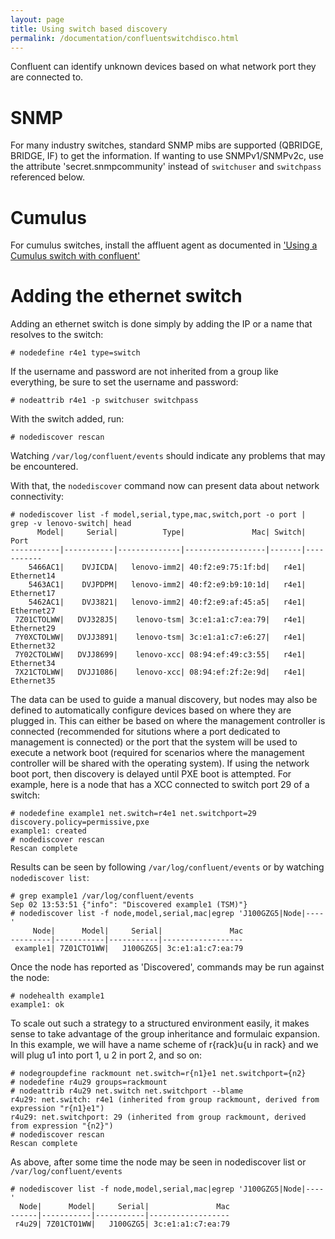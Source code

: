 ```yaml
---
layout: page
title: Using switch based discovery
permalink: /documentation/confluentswitchdisco.html
---
```


Confluent can identify unknown devices based on what network port they are connected to.

# SNMP
For many industry switches, standard SNMP mibs are supported (QBRIDGE, BRIDGE, IF) to get the information.  If wanting to use SNMPv1/SNMPv2c, use the
attribute 'secret.snmpcommunity' instead of `switchuser` and `switchpass` referenced below.

# Cumulus
For cumulus switches, install the affluent agent as documented in ['Using a Cumulus switch with confluent']({{site.baseurl}}/documentation/confluentcumulus.html)

# Adding the ethernet switch

Adding an ethernet switch is done simply by adding the IP or a name that resolves to the switch:

    # nodedefine r4e1 type=switch

If the username and password are not inherited from a group like everything, be sure to set the username and password:

    # nodeattrib r4e1 -p switchuser switchpass

With the switch added, run:

    # nodediscover rescan

Watching `/var/log/confluent/events` should indicate any problems that may be encountered.

With that, the `nodediscover` command now can present data about network connectivity:

    # nodediscover list -f model,serial,type,mac,switch,port -o port | grep -v lenovo-switch| head 
          Model|     Serial|          Type|               Mac| Switch|       Port
    -----------|-----------|--------------|------------------|-------|-----------
        5466AC1|    DVJICDA|   lenovo-imm2| 40:f2:e9:75:1f:bd|   r4e1| Ethernet14
        5463AC1|    DVJPDPM|   lenovo-imm2| 40:f2:e9:b9:10:1d|   r4e1| Ethernet17
        5462AC1|    DVJ3821|   lenovo-imm2| 40:f2:e9:af:45:a5|   r4e1| Ethernet27
     7Z01CTOLWW|   DVJ328J5|    lenovo-tsm| 3c:e1:a1:c7:ea:79|   r4e1| Ethernet29
     7Y0XCTOLWW|   DVJJ3891|    lenovo-tsm| 3c:e1:a1:c7:e6:27|   r4e1| Ethernet32
     7Y02CTOLWW|   DVJJ8699|    lenovo-xcc| 08:94:ef:49:c3:55|   r4e1| Ethernet34
     7X21CTOLWW|   DVJJ1086|    lenovo-xcc| 08:94:ef:2f:2e:9d|   r4e1| Ethernet35

The data can be used to guide a manual discovery, but nodes may also be defined to automatically configure devices based on
where they are plugged in. This can either be based on where the management controller is connected (recommended
for situtions where a port dedicated to management is connected) or the port that the system will be used
to execute a network boot (required for scenarios where the management controller will be shared with the
operating system). If using the network boot port, then discovery is delayed until PXE boot is attempted. For example,
here is a node that has a XCC connected to switch port 29 of a switch:

    # nodedefine example1 net.switch=r4e1 net.switchport=29 discovery.policy=permissive,pxe
    example1: created
    # nodediscover rescan
    Rescan complete

Results can be seen by following `/var/log/confluent/events` or by watching `nodediscover list`:

    # grep example1 /var/log/confluent/events
    Sep 02 13:53:51 {"info": "Discovered example1 (TSM)"}
    # nodediscover list -f node,model,serial,mac|egrep 'J100GZG5|Node|----'
         Node|      Model|     Serial|               Mac
    ---------|-----------|-----------|------------------
     example1| 7Z01CTO1WW|   J100GZG5| 3c:e1:a1:c7:ea:79

Once the node has reported as 'Discovered', commands may be run against the node:

    # nodehealth example1
    example1: ok

To scale out such a strategy to a structured environment easily, it makes sense to take advantage of the group inheritance
and formulaic expansion.  In this example, we will have a name scheme of r{rack}u{u in rack} and we will plug u1 into port 1, u 2 in port 2, and so on:

    # nodegroupdefine rackmount net.switch=r{n1}e1 net.switchport={n2}
    # nodedefine r4u29 groups=rackmount
    # nodeattrib r4u29 net.switch net.switchport --blame
    r4u29: net.switch: r4e1 (inherited from group rackmount, derived from expression "r{n1}e1")
    r4u29: net.switchport: 29 (inherited from group rackmount, derived from expression "{n2}")
    # nodediscover rescan
    Rescan complete

As above, after some time the node may be seen in nodediscover list or `/var/log/confluent/events`

    # nodediscover list -f node,model,serial,mac|egrep 'J100GZG5|Node|----'
      Node|      Model|     Serial|               Mac
    ------|-----------|-----------|------------------
     r4u29| 7Z01CTO1WW|   J100GZG5| 3c:e1:a1:c7:ea:79



    
